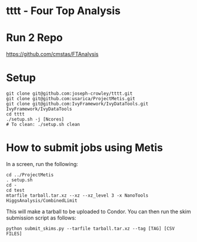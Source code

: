 # tttt - Four Top Analysis

# Run 2 Repo
https://github.com/cmstas/FTAnalysis

# Setup
```
git clone git@github.com:joseph-crowley/tttt.git
git clone git@github.com:usarica/ProjectMetis.git
git clone git@github.com:IvyFramework/IvyDataTools.git IvyFramework/IvyDataTools
cd tttt
./setup.sh -j [Ncores]
# To clean: ./setup.sh clean
```

# How to submit jobs using Metis
In a screen, run the following:
```
cd ../ProjectMetis
. setup.sh
cd -
cd test
mtarfile tarball.tar.xz --xz --xz_level 3 -x NanoTools HiggsAnalysis/CombinedLimit
```
This will make a tarball to be uploaded to Condor.
You can then run the skim submission script as follows:
```
python submit_skims.py --tarfile tarball.tar.xz --tag [TAG] [CSV FILES]
```
